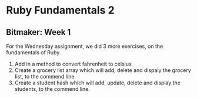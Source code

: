 # Ruby Fundamentals 2
## Bitmaker: Week 1

For the Wednesday assignment, we did 3 more exercises, on the fundamentals of Ruby.

1. Add in a method to convert fahrenheit to celsius
2. Create a grocery list array which will add, delete and dispaly the grocery list, to the commend line.
3. Create a student hash which will add, update, delete and display the students, to the commend line.
